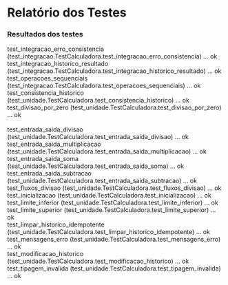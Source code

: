 # Relatório dos Testes

### Resultados dos testes
test_integracao_erro_consistencia (test_integracao.TestCalculadora.test_integracao_erro_consistencia) ... ok <br>
test_integracao_historico_resultado (test_integracao.TestCalculadora.test_integracao_historico_resultado) ... ok <br>
test_operacoes_sequenciais (test_integracao.TestCalculadora.test_operacoes_sequenciais) 
... ok <br>
test_consistencia_historico (test_unidade.TestCalculadora.test_consistencia_historico) ...
ok <br>
test_divisao_por_zero (test_unidade.TestCalculadora.test_divisao_por_zero) ... ok <br>       
test_entrada_saida_divisao (test_unidade.TestCalculadora.test_entrada_saida_divisao) ...
ok <br>
test_entrada_saida_multiplicacao (test_unidade.TestCalculadora.test_entrada_saida_multiplicacao) ...
ok <br>
test_entrada_saida_soma (test_unidade.TestCalculadora.test_entrada_saida_soma) ...
ok <br>
test_entrada_saida_subtracao (test_unidade.TestCalculadora.test_entrada_saida_subtracao) ...
ok <br>
test_fluxos_divisao (test_unidade.TestCalculadora.test_fluxos_divisao) ... ok <br>
test_inicializacao (test_unidade.TestCalculadora.test_inicializacao) ... ok <br>
test_limite_inferior (test_unidade.TestCalculadora.test_limite_inferior) ... ok <br>
test_limite_superior (test_unidade.TestCalculadora.test_limite_superior) ... ok <br>
test_limpar_historico_idempotente (test_unidade.TestCalculadora.test_limpar_historico_idempotente) ... ok <br>
test_mensagens_erro (test_unidade.TestCalculadora.test_mensagens_erro) ... ok <br>
test_modificacao_historico (test_unidade.TestCalculadora.test_modificacao_historico) ... ok <br>
test_tipagem_invalida (test_unidade.TestCalculadora.test_tipagem_invalida) ... ok <br>



